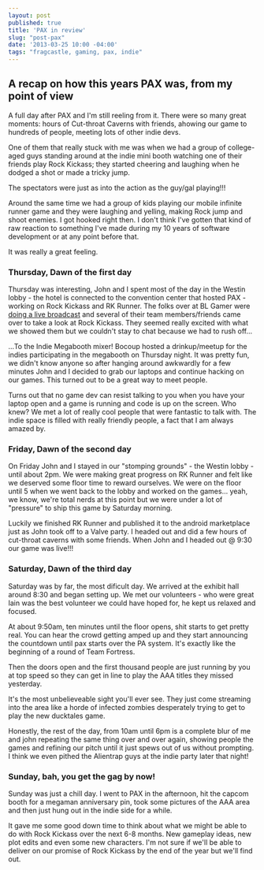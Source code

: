 ```yaml
---
layout: post
published: true
title: 'PAX in review'
slug: "post-pax"
date: '2013-03-25 10:00 -04:00'
tags: "fragcastle, gaming, pax, indie"
---
```

## A recap on how this years PAX was, from my point of view

A full day after PAX and I'm still reeling from it. There were so many great moments: hours of Cut-throat Caverns with friends, ahowing our game to hundreds of people, meeting lots of other indie devs. 

One of them that really stuck with me was when we had a group of college-aged guys standing around at the indie mini booth watching one of their friends play Rock Kickass; they started cheering and laughing when he dodged a shot or made a tricky jump.

The spectators were just as into the action as the guy/gal playing!!!

Around the same time we had a group of kids playing our mobile infinite runner game and they were laughing and yelling, making Rock jump and shoot enemies. I got hooked right then. I don't think I've gotten that kind of raw reaction to something I've made during my 10 years of software development or at any point before that.

It was really a great feeling.

### Thursday, Dawn of the first day
Thursday was interesting, John and I spent most of the day in the Westin lobby - the hotel is connected to the convention center that hosted PAX - working on Rock Kickass and RK Runner. The folks over at BL Gamer were [doing a live broadcast](http://www.blgaming.com/viewtopic.php?f=22&t=990&p=3130#p3130) and several of their team members/friends came over to take a look at Rock Kickass. They seemed really excited with what we showed them but we couldn't stay to chat because we had to rush off...

...To the Indie Megabooth mixer! Bocoup hosted a drinkup/meetup for the indies participating in the megabooth on Thursday night. It was pretty fun, we didn't know anyone so after hanging around awkwardly for a few minutes John and I decided to grab our laptops and continue hacking on our games. This turned out to be a great way to meet people.

Turns out that no game dev can resist talking to you when you have your laptop open and a game is running and code is up on the screen. Who knew? We met a lot of really cool people that were fantastic to talk with. The indie space is filled with really friendly people, a fact that I am always amazed by.

### Friday, Dawn of the second day
On Friday John and I stayed in our "stomping grounds" - the Westin lobby - until about 2pm. We were making great progress on RK Runner and felt like we deserved some floor time to reward ourselves. We were on the floor until 5 when we went back to the lobby and worked on the games... yeah, we know, we're total nerds at this point but we were under a lot of "pressure" to ship this game by Saturday morning.

Luckily we finished RK Runner and published it to the android marketplace just as John took off to a Valve party. I headed out and did a few hours of cut-throat caverns with some friends. When John and I headed out @ 9:30 our game was live!!!

### Saturday, Dawn of the third day
Saturday was by far, the most dificult day. We arrived at the exhibit hall around 8:30 and began setting up. We met our volunteers - who were great Iain was the best volunteer we could have hoped for, he kept us relaxed and focused.

At about 9:50am, ten minutes until the floor opens, shit starts to get pretty real. You can hear the crowd getting amped up and they start announcing the countdown until pax starts over the PA system. It's exactly like the beginning of a round of Team Fortress.

Then the doors open and the first thousand people are just running by you at top speed so they can get in line to play the AAA titles they missed yesterday.

It's the most unbelieveable sight you'll ever see. They just come streaming into the area like a horde of infected zombies desperately trying to get to play the new ducktales game.

Honestly, the rest of the day, from 10am until 6pm is a complete blur of me and john repeating the same thing over and over again, showing people the games and refining our pitch until it just spews out of us without prompting. I think we even pithed the Alientrap guys at the indie party later that night!

### Sunday, bah, you get the gag by now!
Sunday was just a chill day. I went to PAX in the afternoon, hit the capcom booth for a megaman anniversary pin, took some pictures of the AAA area and then just hung out in the indie side for a while.

It gave me some good down time to think about what we might be able to do with Rock Kickass over the next 6-8 months. New gameplay ideas, new plot edits and even some new characters. I'm not sure if we'll be able to deliver on our promise of Rock Kickass by the end of the year but we'll find out.
